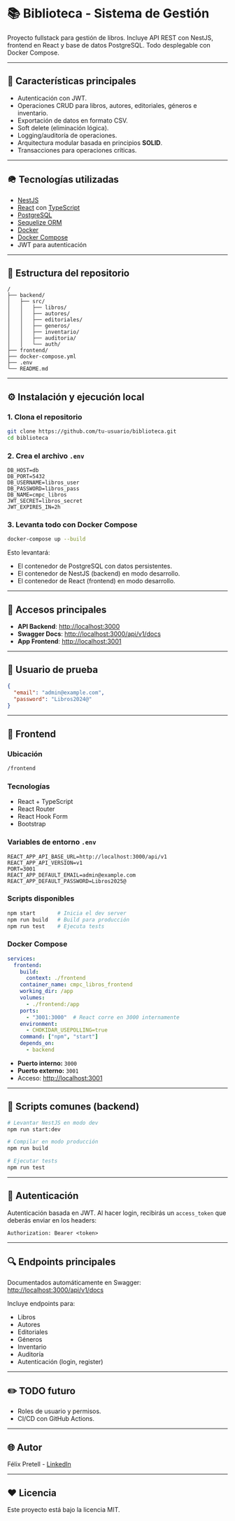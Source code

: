 # 📚 Biblioteca - Sistema de Gestión

Proyecto fullstack para gestión de libros. Incluye API REST con NestJS, frontend en React y base de datos PostgreSQL. Todo desplegable con Docker Compose.

---

## 🚀 Características principales

- Autenticación con JWT.
- Operaciones CRUD para libros, autores, editoriales, géneros e inventario.
- Exportación de datos en formato CSV.
- Soft delete (eliminación lógica).
- Logging/auditoría de operaciones.
- Arquitectura modular basada en principios **SOLID**.
- Transacciones para operaciones críticas.

---

## 🪖 Tecnologías utilizadas

- [NestJS](https://nestjs.com/)
- [React](https://reactjs.org/) con [TypeScript](https://www.typescriptlang.org/)
- [PostgreSQL](https://www.postgresql.org/)
- [Sequelize ORM](https://sequelize.org/)
- [Docker](https://www.docker.com/)
- [Docker Compose](https://docs.docker.com/compose/)
- JWT para autenticación

---

## 📂 Estructura del repositorio

```
/
├── backend/
│   ├── src/
│   │   ├── libros/
│   │   ├── autores/
│   │   ├── editoriales/
│   │   ├── generos/
│   │   ├── inventario/
│   │   ├── auditoria/
│   │   └── auth/
├── frontend/
├── docker-compose.yml
├── .env
└── README.md
```

---

## ⚙️ Instalación y ejecución local

### 1. Clona el repositorio

```bash
git clone https://github.com/tu-usuario/biblioteca.git
cd biblioteca
```

### 2. Crea el archivo `.env`

```env
DB_HOST=db
DB_PORT=5432
DB_USERNAME=libros_user
DB_PASSWORD=libros_pass
DB_NAME=cmpc_libros
JWT_SECRET=libros_secret
JWT_EXPIRES_IN=2h
```

### 3. Levanta todo con Docker Compose

```bash
docker-compose up --build
```

Esto levantará:

- El contenedor de PostgreSQL con datos persistentes.
- El contenedor de NestJS (backend) en modo desarrollo.
- El contenedor de React (frontend) en modo desarrollo.

---

## 🔗 Accesos principales

- **API Backend**: [http://localhost:3000](http://localhost:3000)
- **Swagger Docs**: [http://localhost:3000/api/v1/docs](http://localhost:3000/api/v1/docs)
- **App Frontend**: [http://localhost:3001](http://localhost:3001)

---

## 📃 Usuario de prueba

```json
{
  "email": "admin@example.com",
  "password": "Libros2024@"
}
```

---

## 🧩 Frontend

### Ubicación

```bash
/frontend
```

### Tecnologías

- React + TypeScript
- React Router
- React Hook Form
- Bootstrap

### Variables de entorno `.env`

```env
REACT_APP_API_BASE_URL=http://localhost:3000/api/v1
REACT_APP_API_VERSION=v1
PORT=3001
REACT_APP_DEFAULT_EMAIL=admin@example.com
REACT_APP_DEFAULT_PASSWORD=Libros2025@
```

### Scripts disponibles

```bash
npm start       # Inicia el dev server
npm run build   # Build para producción
npm run test    # Ejecuta tests
```

### Docker Compose

```yaml
services:
  frontend:
    build:
      context: ./frontend
    container_name: cmpc_libros_frontend
    working_dir: /app
    volumes:
      - ./frontend:/app
    ports:
      - "3001:3000"  # React corre en 3000 internamente
    environment:
      - CHOKIDAR_USEPOLLING=true
    command: ["npm", "start"]
    depends_on:
      - backend
```

- **Puerto interno:** `3000`
- **Puerto externo:** `3001`
- Acceso: [http://localhost:3001](http://localhost:3001)

---

## 🔧 Scripts comunes (backend)

```bash
# Levantar NestJS en modo dev
npm run start:dev

# Compilar en modo producción
npm run build

# Ejecutar tests
npm run test
```

---

## 🔐 Autenticación

Autenticación basada en JWT. Al hacer login, recibirás un `access_token` que deberás enviar en los headers:

```http
Authorization: Bearer <token>
```

---

## 🔍 Endpoints principales

Documentados automáticamente en Swagger: [http://localhost:3000/api/v1/docs](http://localhost:3000/api/v1/docs)

Incluye endpoints para:

- Libros
- Autores
- Editoriales
- Géneros
- Inventario
- Auditoría
- Autenticación (login, register)

---

## ✏️ TODO futuro

- Roles de usuario y permisos.
- CI/CD con GitHub Actions.

---

## 🌐 Autor

Félix Pretell - [LinkedIn](https://www.linkedin.com/in/felix-pretell/)

---

## ❤️ Licencia

Este proyecto está bajo la licencia MIT.
